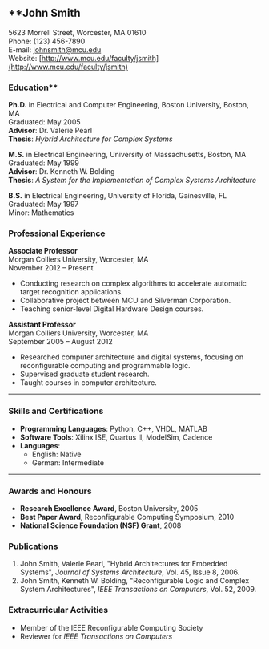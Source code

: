 ## **John Smith 
5623 Morrell Street, Worcester, MA 01610  
Phone: (123) 456-7890  
E-mail: johnsmith@mcu.edu  
Website: [http://www.mcu.edu/faculty/jsmith](http://www.mcu.edu/faculty/jsmith)
### Education**

**Ph.D.** in Electrical and Computer Engineering, Boston University, Boston, MA  
Graduated: May 2005  
**Advisor**: Dr. Valerie Pearl  
**Thesis**: *Hybrid Architecture for Complex Systems*

**M.S.** in Electrical Engineering, University of Massachusetts, Boston, MA  
Graduated: May 1999  
**Advisor**: Dr. Kenneth W. Bolding  
**Thesis**: *A System for the Implementation of Complex Systems Architecture*

**B.S.** in Electrical Engineering, University of Florida, Gainesville, FL  
Graduated: May 1997  
Minor: Mathematics
### **Professional Experience**

**Associate Professor**  
Morgan Colliers University, Worcester, MA  
November 2012 – Present

- Conducting research on complex algorithms to accelerate automatic target recognition applications.
- Collaborative project between MCU and Silverman Corporation.
- Teaching senior-level Digital Hardware Design courses.

**Assistant Professor**  
Morgan Colliers University, Worcester, MA  
September 2005 – August 2012

- Researched computer architecture and digital systems, focusing on reconfigurable computing and programmable logic.
- Supervised graduate student research.
- Taught courses in computer architecture.

---

### **Skills and Certifications**

- **Programming Languages**: Python, C++, VHDL, MATLAB
- **Software Tools**: Xilinx ISE, Quartus II, ModelSim, Cadence
- **Languages**:  
  - English: Native  
  - German: Intermediate  

---

### **Awards and Honours**

- **Research Excellence Award**, Boston University, 2005
- **Best Paper Award**, Reconfigurable Computing Symposium, 2010
- **National Science Foundation (NSF) Grant**, 2008

### **Publications**

1. John Smith, Valerie Pearl, "Hybrid Architectures for Embedded Systems", *Journal of Systems Architecture*, Vol. 45, Issue 8, 2006.
2. John Smith, Kenneth W. Bolding, "Reconfigurable Logic and Complex System Architectures", *IEEE Transactions on Computers*, Vol. 52, 2009.
### **Extracurricular Activities**

- Member of the IEEE Reconfigurable Computing Society
- Reviewer for *IEEE Transactions on Computers*

